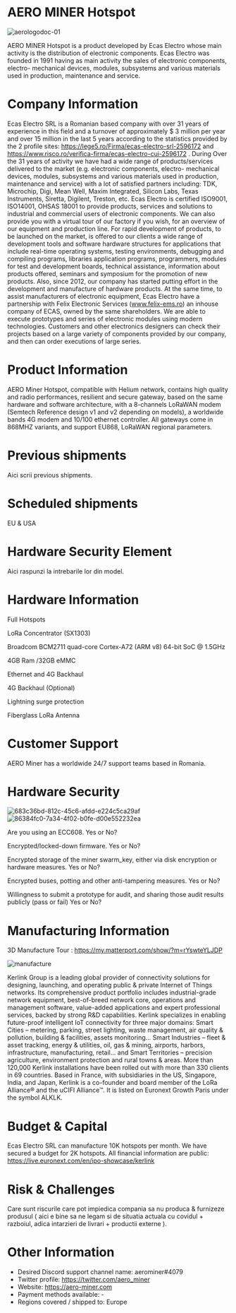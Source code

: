 # AERO MINER Hotspot

![aerologodoc-01](https://user-images.githubusercontent.com/100297185/155962059-a418abff-7856-414b-be4b-dffec867efed.png)

AERO MINER Hotspot is a product developed by Ecas Electro whose main activity is the distribution of electronic components. Ecas Electro was founded in 1991 having as main activity the sales of electronic components, electro- mechanical devices, modules, subsystems and various materials used in production, maintenance and service. 
# Company Information
Ecas Electro SRL is a Romanian based company with over 31 years of experience in this field and a turnover of approximately $ 3 million per year and over 15 million in the last 5 years according to the statistics provided by the 2 profile sites: https://lege5.ro/Firma/ecas-electro-srl-2596172 and https://www.risco.ro/verifica-firma/ecas-electro-cui-2596172 .
	During Over the 31 years of activity we have had a wide range of products/services delivered to the market (e.g. electronic components, electro- mechanical devices, modules, subsystems and various materials used in production, maintenance and service) with a lot of satisfied partners including: TDK, Microchip, Digi, Mean Well, Maxim Integrated, Silicon Labs, Texas Instruments, Siretta, Digilent, Treston, etc.
	Ecas Electro is certified ISO9001, ISO14001, OHSAS 18001 to provide products, services and solutions to industrial and commercial users of electronic components.
	We can also provide you with a virtual tour of our factory if you wish, for an overview of our equipment and production line. 
For rapid development of products, to be launched on the market, is offered to our clients a wide range of development tools and software hardware structures for applications that include real-time operating systems, testing environments, debugging and compiling programs, libraries application programs, programmers, modules for test and development boards, technical assistance, information about products offered, seminars and symposium for the promotion of new products. 
	Also, since 2012, our company has started putting effort in the development and manufacture of hardware products.
	At the same time, to assist manufacturers of electronic equipment, Ecas Electro have a partnership with Felix Electronic Services (www.felix-ems.ro) an inhouse company of ECAS, owned by the same shareholders.  We are able to execute prototypes and series of electronic modules using modern technologies. Customers and other electronics designers can check their projects based on a large variety of components provided by our company, and then can order executions of large series.
# Product Information
AERO Miner Hotspot, compatible with Helium network, contains high quality and radio performances, resilient and secure gateway, based on the same hardware and software architecture, with a 8-channels LoRaWAN modem (Semtech Reference design v1 and v2 depending on models), a worldwide bands 4G modem and 10/100 ethernet controller.
All gateways come in 868MHZ variants, and support EU868, LoRaWAN regional parameters.
# Previous shipments
Aici scrii previous shipments.
# Scheduled shipments
EU & USA 
# Hardware Security Element
Aici raspunzi la intrebarile lor din model.
# Hardware Information
 Full Hotspots

 LoRa Concentrator (SX1303)

 Broadcom BCM2711 quad-core Cortex-A72 (ARM v8) 64-bit SoC @ 1.5GHz

 4GB Ram /32GB eMMC

 Ethernet and 4G Backhaul

 4G Backhaul (Optional)

 Lightning surge protection

 Fiberglass LoRa Antenna

# Customer Support
AERO Miner has a worldwide 24/7 support teams based in Romania.
# Hardware Security

![683c36bd-812c-45c6-afdd-e224c5ca29af](https://user-images.githubusercontent.com/100297185/155962555-bdeab259-1d5d-4bfb-a601-769dcd95103e.jpg)
![86384fc0-7a34-4f02-b0fe-d00e552232ea](https://user-images.githubusercontent.com/100297185/155962564-0029a50b-39ef-4a9b-8415-9dd9af439f93.jpg)

Are you using an ECC608. Yes or No?

Encrypted/locked-down firmware. Yes or No?

Encrypted storage of the miner swarm_key, either via disk encryption or hardware measures. Yes or No?

Encrypted buses, potting and other anti-tampering measures. Yes or No?

Willingness to submit a prototype for audit, and sharing those audit results publicly (pass or fail) Yes or No?

# Manufacturing Information
3D Manufacture Tour : https://my.matterport.com/show/?m=rYswteYLJDP

![manufacture](https://user-images.githubusercontent.com/100297185/155963874-aa88f256-99d4-409d-b9f7-c5560fc43885.png)

Kerlink Group is a leading global provider of connectivity solutions for designing, launching, and operating public & private Internet of Things networks. Its comprehensive product portfolio includes industrial-grade network equipment, best-of-breed network core, operations and management software, value-added applications and expert professional services, backed by strong R&D capabilities. Kerlink specializes in enabling future-proof intelligent IoT connectivity for three major domains: Smart Cities – metering, parking, street lighting, waste management, air quality & pollution, building & facilities, assets monitoring… Smart Industries – fleet & asset tracking, energy & utilities, oil, gas & mining, airports, harbors, infrastructure, manufacturing, retail… and Smart Territories – precision agriculture, environment protection and rural towns & areas. More than 120,000 Kerlink installations have been rolled out with more than 330 clients in 69 countries. Based in France, with subsidiaries in the US, Singapore, India, and Japan, Kerlink is a co-founder and board member of the LoRa Alliance® and the uCIFI Alliance™. It is listed on Euronext Growth Paris under the symbol ALKLK.
# Budget & Capital
Ecas Electro SRL can manufacture 10K hotspots per month.
We have secured a budget for 2K hotspots.
All financial information are public:
https://live.euronext.com/en/ipo-showcase/kerlink
# Risk & Challenges
Care sunt riscurile care pot impiedica compania sa nu produca & furnizeze produsul ( aici e bine sa ne legam si de situatia actuala cu covidul + razboiul, adica intarzieri de livrari + productii externe ).
# Other Information
- Desired Discord support channel name: aerominer#4079
- Twitter profile: https://twitter.com/aero_miner
- Website: https://aero-miner.com
- Payment methods available: - 
- Regions covered / shipped to: Europe
